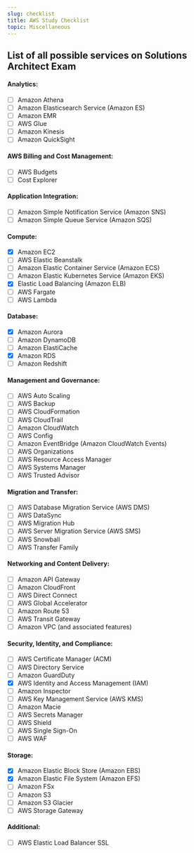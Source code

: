 ```yaml
---
slug: checklist
title: AWS Study Checklist
topic: Miscellaneous
---
```

## List of all possible services on Solutions Architect Exam
#### Analytics:
- [ ] Amazon Athena
- [ ] Amazon Elasticsearch Service (Amazon ES)
- [ ] Amazon EMR
- [ ] AWS Glue
- [ ] Amazon Kinesis
- [ ] Amazon QuickSight
#### AWS Billing and Cost Management:
- [ ] AWS Budgets
- [ ] Cost Explorer
#### Application Integration:
- [ ] Amazon Simple Notification Service (Amazon SNS)
- [ ] Amazon Simple Queue Service (Amazon SQS)
#### Compute:
- [X] Amazon EC2
- [ ] AWS Elastic Beanstalk
- [ ] Amazon Elastic Container Service (Amazon ECS)
- [ ] Amazon Elastic Kubernetes Service (Amazon EKS)
- [X] Elastic Load Balancing (Amazon ELB)
- [ ] AWS Fargate
- [ ] AWS Lambda
#### Database:
- [X] Amazon Aurora
- [ ] Amazon DynamoDB
- [ ] Amazon ElastiCache
- [X] Amazon RDS
- [ ] Amazon Redshift
#### Management and Governance:
- [ ] AWS Auto Scaling
- [ ] AWS Backup
- [ ] AWS CloudFormation
- [ ] AWS CloudTrail
- [ ] Amazon CloudWatch
- [ ] AWS Config
- [ ] Amazon EventBridge (Amazon CloudWatch Events)
- [ ] AWS Organizations
- [ ] AWS Resource Access Manager
- [ ] AWS Systems Manager
- [ ] AWS Trusted Advisor
#### Migration and Transfer:
- [ ] AWS Database Migration Service (AWS DMS)
- [ ] AWS DataSync
- [ ] AWS Migration Hub
- [ ] AWS Server Migration Service (AWS SMS)
- [ ] AWS Snowball
- [ ] AWS Transfer Family
#### Networking and Content Delivery:
- [ ] Amazon API Gateway
- [ ] Amazon CloudFront
- [ ] AWS Direct Connect
- [ ] AWS Global Accelerator
- [ ] Amazon Route 53
- [ ] AWS Transit Gateway
- [ ] Amazon VPC (and associated features)
#### Security, Identity, and Compliance:
- [ ] AWS Certificate Manager (ACM)
- [ ] AWS Directory Service
- [ ] Amazon GuardDuty
- [X] AWS Identity and Access Management (IAM)
- [ ] Amazon Inspector
- [ ] AWS Key Management Service (AWS KMS)
- [ ] Amazon Macie
- [ ] AWS Secrets Manager
- [ ] AWS Shield
- [ ] AWS Single Sign-On
- [ ] AWS WAF
#### Storage:
- [X] Amazon Elastic Block Store (Amazon EBS)
- [X] Amazon Elastic File System (Amazon EFS)
- [ ] Amazon FSx
- [ ] Amazon S3
- [ ] Amazon S3 Glacier
- [ ] AWS Storage Gateway
#### Additional:
- [ ] AWS Elastic Load Balancer SSL

<!-- ## List of content covered in AWS Developer Associate Exam
#### Analytics:
- [ ] Amazon Elasticsearch Service (Amazon ES)
- [ ] Amazon Kinesis
#### Application Integration:
- [ ] Amazon EventBridge (Amazon CloudWatch Events)
- [ ] Amazon Simple Notification Service (Amazon SNS)
- [ ] Amazon Simple Queue Service (Amazon SQS)
- [ ] AWS Step Functions
#### Compute:
- [X] Amazon EC2
- [ ] AWS Elastic Beanstalk
- [ ] AWS Lambda
#### Containers:
- [ ] Amazon Elastic Container Registry (Amazon ECR)
- [ ] Amazon Elastic Container Service (Amazon ECS)
- [ ] Amazon Elastic Kubernetes Services (Amazon EKS)
#### Database:
- [ ] Amazon DynamoDB
- [ ] Amazon ElastiCache
- [ ] Amazon RDS
#### Developer Tools:
- [ ] AWS CodeArtifact
- [ ] AWS CodeBuild
- [ ] AWS CodeCommit
- [ ] AWS CodeDeploy
- [ ] Amazon CodeGuru
- [ ] AWS CodePipeline
- [ ] AWS CodeStar
- [ ] AWS Fault Injection Simulator
- [ ] AWS X-Ray
#### Management and Governance:
- [ ] AWS CloudFormation
- [ ] Amazon CloudWatch
#### Networking and Content Delivery:
- [ ] Amazon API Gateway
- [ ] Amazon CloudFront
- [ ] Elastic Load Balancing
#### Security, Identity, and Compliance:
- [ ] Amazon Cognito
- [ ] AWS Identity and Access Management (IAM)
- [ ] AWS Key Management Service (AWS KMS)
#### Storage:
- [ ] Amazon S3 -->
